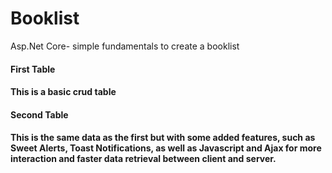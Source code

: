 # Booklist
Asp.Net Core- simple fundamentals to create a booklist

<h4>First Table<h4>
This is a basic crud table

<h4>Second Table<h4>
This is the same data as the first but with some added features, such as Sweet Alerts, Toast Notifications, as well as Javascript and Ajax for more interaction
and faster data retrieval between client and server.
